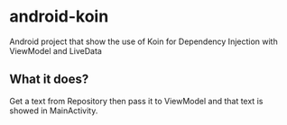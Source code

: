 # android-koin
Android project that show the use of Koin for Dependency Injection with ViewModel and LiveData

## What it does?
Get a text from Repository then pass it to ViewModel and that text is showed in MainActivity.
